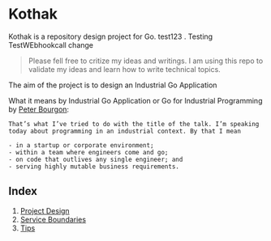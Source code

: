 # Kothak

Kothak is a repository design project for Go. test123 . Testing TestWEbhookcall change

> Please fell free to critize my ideas and writings. I am using this repo to validate my ideas and learn how to write technical topics.

The aim of the project is to design an Industrial Go Application

What it means by Industrial Go Application or Go for Industrial Programming by [Peter Bourgon](https://peter.bourgon.org/go-for-industrial-programming/):

```
That’s what I’ve tried to do with the title of the talk. I’m speaking today about programming in an industrial context. By that I mean

- in a startup or corporate environment;
- within a team where engineers come and go;
- on code that outlives any single engineer; and
- serving highly mutable business requirements.
```

## Index

1. [Project Design](/docs/project_design.md)
2. [Service Boundaries](/docs/service_boundaries.md)
3. [Tips](/docs/tips.md)
